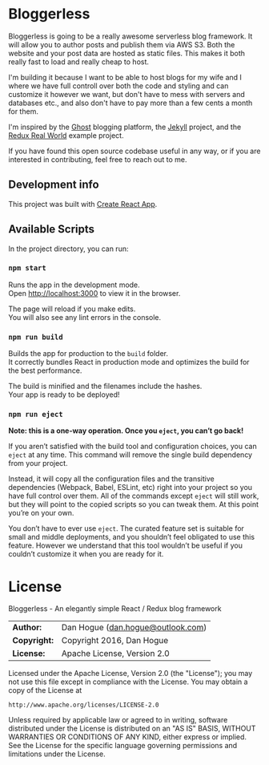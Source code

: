 # Bloggerless

Bloggerless is going to be a really awesome serverless blog framework. It will allow you to author posts and publish 
them via AWS S3. Both the website and your post data are hosted as static files. This makes it both really fast to 
load and really cheap to host.

I'm building it because I want to be able to host blogs for my wife and I where we have full controll over both the code 
and styling and can customize it however we want, but don't have to mess with servers and databases etc., and also don't 
have to pay more than a few cents a month for them.

I'm inspired by the [Ghost](https://github.com/TryGhost/Ghost) blogging platform, the [Jekyll](https://github.com/jekyll/jekyll) 
project, and the [Redux Real World](https://github.com/reactjs/redux/tree/master/examples/real-world) example project.

If you have found this open source codebase useful in any way, or if you are interested in contributing, feel free to reach out to me.

## Development info

This project was built with [Create React App](https://github.com/facebookincubator/create-react-app).

## Available Scripts

In the project directory, you can run:

### `npm start`

Runs the app in the development mode.<br>
Open [http://localhost:3000](http://localhost:3000) to view it in the browser.

The page will reload if you make edits.<br>
You will also see any lint errors in the console.

### `npm run build`

Builds the app for production to the `build` folder.<br>
It correctly bundles React in production mode and optimizes the build for the best performance.

The build is minified and the filenames include the hashes.<br>
Your app is ready to be deployed!

### `npm run eject`

**Note: this is a one-way operation. Once you `eject`, you can’t go back!**

If you aren’t satisfied with the build tool and configuration choices, you can `eject` at any time. This command will remove the single build dependency from your project.

Instead, it will copy all the configuration files and the transitive dependencies (Webpack, Babel, ESLint, etc) right into your project so you have full control over them. All of the commands except `eject` will still work, but they will point to the copied scripts so you can tweak them. At this point you’re on your own.

You don’t have to ever use `eject`. The curated feature set is suitable for small and middle deployments, and you shouldn’t feel obligated to use this feature. However we understand that this tool wouldn’t be useful if you couldn’t customize it when you are ready for it.


# License

Bloggerless - An elegantly simple React / Redux blog framework

|                      |                                          |
|:---------------------|:-----------------------------------------|
| **Author:**          | Dan Hogue (<dan.hogue@outlook.com>)
| **Copyright:**       | Copyright 2016, Dan Hogue
| **License:**         | Apache License, Version 2.0

Licensed under the Apache License, Version 2.0 (the "License");
you may not use this file except in compliance with the License.
You may obtain a copy of the License at

    http://www.apache.org/licenses/LICENSE-2.0

Unless required by applicable law or agreed to in writing, software
distributed under the License is distributed on an "AS IS" BASIS,
WITHOUT WARRANTIES OR CONDITIONS OF ANY KIND, either express or implied.
See the License for the specific language governing permissions and
limitations under the License.